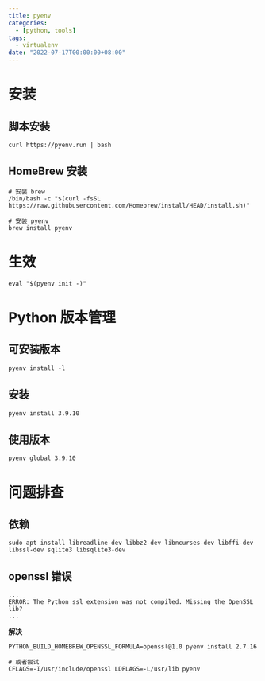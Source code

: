 ```yaml
---
title: pyenv
categories: 
  - [python, tools]
tags:
  - virtualenv
date: "2022-07-17T00:00:00+08:00"
---
```


# 安装

## 脚本安装

```shell
curl https://pyenv.run | bash
```

## HomeBrew 安装

```shell
# 安装 brew
/bin/bash -c "$(curl -fsSL https://raw.githubusercontent.com/Homebrew/install/HEAD/install.sh)"

# 安装 pyenv
brew install pyenv
```

# 生效

```shell
eval "$(pyenv init -)"
```

# Python 版本管理

## 可安装版本

```shell
pyenv install -l
```

## 安装

```shell
pyenv install 3.9.10
```

## 使用版本

```shell
pyenv global 3.9.10
```

# 问题排查

## 依赖

```shell
sudo apt install libreadline-dev libbz2-dev libncurses-dev libffi-dev libssl-dev sqlite3 libsqlite3-dev
```

## openssl 错误

```shell
...
ERROR: The Python ssl extension was not compiled. Missing the OpenSSL lib?
...
```

**解决**

```shell
PYTHON_BUILD_HOMEBREW_OPENSSL_FORMULA=openssl@1.0 pyenv install 2.7.16

# 或者尝试
CFLAGS=-I/usr/include/openssl LDFLAGS=-L/usr/lib pyenv
```

